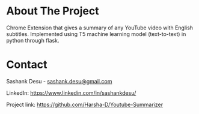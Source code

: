 # About The Project
Chrome Extension that gives a summary of any YouTube video with English subtitles. Implemented using T5 machine learning model (text-to-text) in python through flask. 
# Contact 
Sashank Desu - sashank.desu@gmail.com

LinkedIn: https://www.linkedin.com/in/sashankdesu/

Project link: https://github.com/Harsha-D/Youtube-Summarizer
